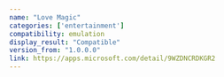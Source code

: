 ```yaml
---
name: "Love Magic"
categories: ['entertainment']
compatibility: emulation
display_result: "Compatible"
version_from: "1.0.0.0"
link: https://apps.microsoft.com/detail/9WZDNCRDKGR2
---
```

